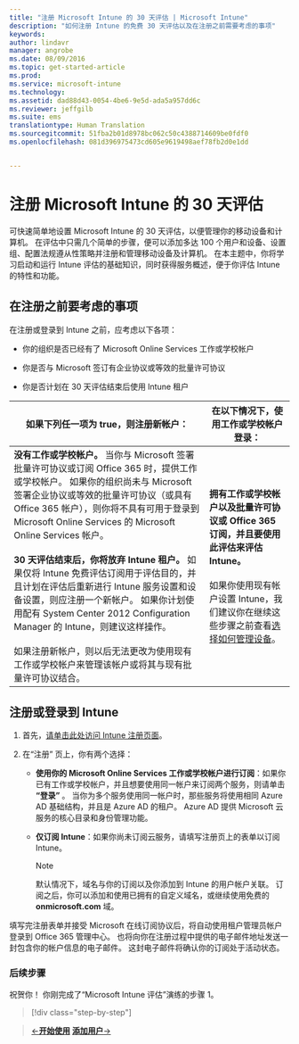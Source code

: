 ```yaml
---
title: "注册 Microsoft Intune 的 30 天评估 | Microsoft Intune"
description: "如何注册 Intune 的免费 30 天评估以及在注册之前需要考虑的事项"
keywords: 
author: lindavr
manager: angrobe
ms.date: 08/09/2016
ms.topic: get-started-article
ms.prod: 
ms.service: microsoft-intune
ms.technology: 
ms.assetid: dad88d43-0054-4be6-9e5d-ada5a957dd6c
ms.reviewer: jeffgilb
ms.suite: ems
translationtype: Human Translation
ms.sourcegitcommit: 51fba2b01d8978bc062c50c4388714609be0fdf0
ms.openlocfilehash: 081d396975473cd605e9619498aef78fb2d0e1dd


---
```


# 注册 Microsoft Intune 的 30 天评估

可快速简单地设置 Microsoft Intune 的 30 天评估，以便管理你的移动设备和计算机。 在评估中只需几个简单的步骤，便可以添加多达 100 个用户和设备、设置组、配置法规遵从性策略并注册和管理移动设备及计算机。 在本主题中，你将学习启动和运行 Intune 评估的基础知识，同时获得服务概述，便于你评估 Intune 的特性和功能。

## 在注册之前要考虑的事项

在注册或登录到 Intune 之前，应考虑以下各项：

-   你的组织是否已经有了 Microsoft Online Services 工作或学校帐户

-   你是否与 Microsoft 签订有企业协议或等效的批量许可协议

-   你是否计划在 30 天评估结束后使用 Intune 租户

|如果下列任一项为 true，则注册新帐户：|在以下情况下，使用工作或学校帐户登录：|
|-----------------------------------------------------------------|------------------------------------------------|
|**没有工作或学校帐户。** 当你与 Microsoft 签署批量许可协议或订阅 Office 365 时，提供工作或学校帐户。 如果你的组织尚未与 Microsoft 签署企业协议或等效的批量许可协议（或具有 Office 365 帐户），则你将不具有可用于登录到 Microsoft Online Services 的 Microsoft Online Services 帐户。<br /><br />**30 天评估结束后，你将放弃 Intune 租户。** 如果仅将 Intune 免费评估订阅用于评估目的，并且计划在评估后重新进行 Intune 服务设置和设备设置，则应注册一个新帐户。 如果你计划使用配有 System Center 2012 Configuration Manager 的 Intune，则建议这样操作。<br /><br />如果注册新帐户，则以后无法更改为使用现有工作或学校帐户来管理该帐户或将其与现有批量许可协议结合。|**拥有工作或学校帐户以及批量许可协议或 Office 365 订阅，并且要使用此评估来评估 Intune。**<br /><br />如果你使用现有帐户设置 Intune，我们建议你在继续这些步骤之前查看[选择如何管理设备](/intune/get-started/choose-how-to-manage-devices)。|

## 注册或登录到 Intune

1.  首先，[请单击此处访问 Intune 注册页面](https://portal.office.com/Signup/Signup.aspx?OfferId=40BE278A-DFD1-470a-9EF7-9F2596EA7FF9&dl=INTUNE_A&ali=1#0%20)。

2.  在“注册”  页上，你有两个选择：

    -   **使用你的 Microsoft Online Services 工作或学校帐户进行订阅**：如果你已有工作或学校帐户，并且想要使用同一帐户来订阅两个服务，则请单击 **“登录”** 。 当你为多个服务使用同一帐户时，那些服务将使用相同 Azure AD 基础结构，并且是 Azure AD 的租户。 Azure AD 提供 Microsoft 云服务的核心目录和身份管理功能。

    -   **仅订阅 Intune**：如果你尚未订阅云服务，请填写注册页上的表单以订阅 Intune。

        > [!NOTE]
        > 默认情况下，域名与你的订阅以及你添加到 Intune 的用户帐户关联。 订阅之后，你可以添加和使用已拥有的自定义域名，或继续使用免费的 **onmicrosoft.com** 域。

填写完注册表单并接受 Microsoft 在线订阅协议后，将自动使用租户管理员帐户登录到 Office 365 管理中心。 也将向你在注册过程中提供的电子邮件地址发送一封包含你的帐户信息的电子邮件。 这封电子邮件将确认你的订阅处于活动状态。

### 后续步骤
祝贺你！ 你刚完成了“Microsoft Intune 评估”演练的步骤 1。

>[!div class="step-by-step"]

>[&larr;**开始使用**](get-started-with-a-30-day-trial-of-microsoft-intune.md)     [**添加用户**&rarr;](get-started-with-a-30-day-trial-of-microsoft-intune-step-2.md)  



<!--HONumber=Aug16_HO2-->


